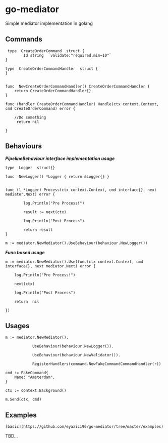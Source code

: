 
# go-mediator
Simple mediator implementation in golang

## Commands

     type  CreateOrderCommand  struct { 
		    Id string  `validate:"required,min=10"` 
    }
 
    type  CreateOrderCommandHandler  struct {  
    }
     
    
    func  NewCreateOrderCommandHandler() CreateOrderCommandHandler {
	    return CreateOrderCommandHandler{}
    }
     
    func (handler CreateOrderCommandHandler) Handle(ctx context.Context, cmd CreateOrderCommand) error {
    
	    //Do something
	     return nil
    
    }
    
## Behaviours 

***PipelineBehaviour interface implementation usage***

    type  Logger  struct{}
    
    func  NewLogger() *Logger { return &Logger{} }
    
    
    func (l *Logger) Process(ctx context.Context, cmd interface{}, next mediator.Next) error { 
    
		    log.Println("Pre Process!")
		    
		    result := next(ctx)
		    
		    log.Println("Post Process")
		    
		    return result
    }
    
    m := mediator.NewMediator().UseBehaviour(behaviour.NewLogger())

***Func based usage***

    m := mediator.NewMediator().Use(func(ctx context.Context, cmd interface{}, next mediator.Next) error {
    
	    log.Println("Pre Process!")
	    
	    next(ctx)
	    
	    log.Println("Post Process") 
	    
	    return  nil
    
    })
       

## Usages

    m := mediator.NewMediator(). 
			    
			    UseBehaviour(behaviour.NewLogger()).
			    
			    UseBehaviour(behaviour.NewValidator()).
			    
			    RegisterHandlers(command.NewFakeCommandCommandHandler(r))

    cmd := FakeCommand{
	    Name: "Amsterdam", 
    }
    
    ctx := context.Background()
     
    m.Send(ctx, cmd)
    
## Examples
    [basic](https://github.com/eyazici90/go-mediator/tree/master/examples)

TBD...
